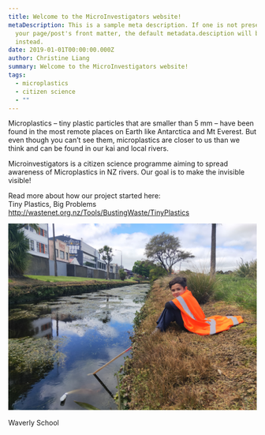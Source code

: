 ```yaml
---
title: Welcome to the MicroInvestigators website!
metaDescription: This is a sample meta description. If one is not present in
  your page/post's front matter, the default metadata.desciption will be used
  instead.
date: 2019-01-01T00:00:00.000Z
author: Christine Liang
summary: Welcome to the MicroInvestigators website!
tags:
  - microplastics
  - citizen science
  - ""
---
```

Microplastics – tiny plastic particles that are smaller than 5 mm – have been found in the most remote places on Earth like Antarctica and Mt Everest. But even though you can’t see them, microplastics are closer to us than we think and can be found in our kai and local rivers. 

Microinvestigators is a citizen science programme aiming to spread awareness of Microplastics in NZ rivers. Our goal is to make the invisible visible! 

Read more about how our project started here: \
Tiny Plastics, Big Problems <http://wastenet.org.nz/Tools/BustingWaste/TinyPlastics>

![Waverly School](/static/img/copy-of-waverley2.png "Waverly School")

Waverly School